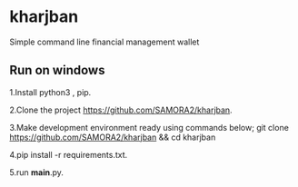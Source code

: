 # kharjban
Simple command line financial management wallet

## Run on windows
1.Install python3 , pip.

2.Clone the project https://github.com/SAMORA2/kharjban.

3.Make development environment ready using commands below;
git clone https://github.com/SAMORA2/kharjban && cd kharjban

4.pip install -r requirements.txt.

5.run __main__.py.
